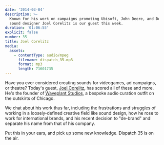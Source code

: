 ```yaml
---
date: '2014-03-04'
description: >-
  Known for his work on campaigns promoting Ubisoft, John Deere, and Dodge,
  sound designer Joel Corelitz is our guest this week.
duration: '01:06:55'
explicit: false
number: 35
title: Joel Corelitz
media:
  assets:
    - contentType: audio/mpeg
      filename: dispatch_35.mp3
      format: mp3
      length: 71601735
---
```

Have you ever considered creating sounds for videogames, ad campaigns, or theatre? Today's guest, [Joel Corelitz](http://joelcorelitz.com), has scored all of these and more. He's the founder of [Waveplant Studios](http://waveplantstudios.com), a bespoke audio curation outfit on the outskirts of Chicago.

We chat about his work thus far, including the frustrations and struggles of working in a loosely-defined creative field like sound design, how he rose to work for international brands, and his recent decision to "de-brand" and separate his name from that of his company.

Put this in your ears, and pick up some new knowledge. Dispatch 35 is on the air.
